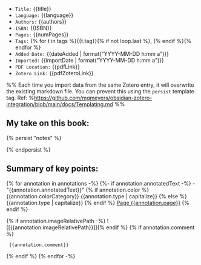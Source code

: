 
- `Title:` {{title}}
- `Language:` {{language}}
- `Authors:` {{authors}}
- `ISBN:` {{ISBN}}
- `Pages:` {{numPages}}
- `Tags:` {% for t in tags %}{{t.tag}}{% if not loop.last %}, {% endif %}{% endfor %}
- `Added Date:` {{dateAdded | format("YYYY-MM-DD h:mm a")}}
- `Imported:` {{importDate | format("YYYY-MM-DD h:mm a")}}
- `PDF Location:` {{pdfLink}}
- `Zotero Link:` {{pdfZoteroLink}}

%%
	Each time you import data from the same Zotero entry, it will overwrite the existing markdown file. You can prevent this using the `persist` template tag.
	Ref: %https://github.com/mgmeyers/obsidian-zotero-integration/blob/main/docs/Templating.md
%%
## My take on this book:
{% persist "notes" %}

{% endpersist %}

## Summary of key points:

{% for annotation in annotations -%}
{%- if annotation.annotatedText -%} - "{{annotation.annotatedText}}" {% if annotation.color %} {{annotation.colorCategory}} {{annotation.type | capitalize}} {% else %} {{annotation.type | capitalize}} {% endif %} [Page {{annotation.page}}](zotero://open-pdf/library/items/{{annotation.attachment.itemKey}}?page={{annotation.page}}&annotation={{annotation.id}}) 
{% endif %}

{% if annotation.imageRelativePath -%} 
  ![[{{annotation.imageRelativePath}}]]{% endif %}
{% if annotation.comment %}
```
 {{annotation.comment}} 
``` 
{% endif %}
{% endfor -%}